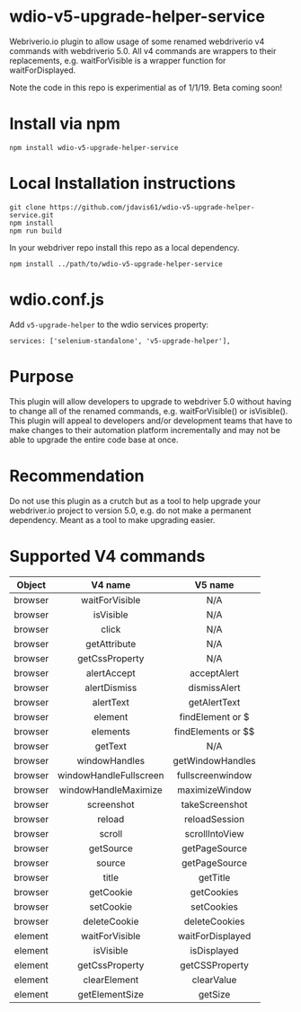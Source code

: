 # wdio-v5-upgrade-helper-service
Webriverio.io plugin to allow usage of some renamed webdriverio v4 commands with webdriverio 5.0. All v4 commands are wrappers to their replacements, e.g. waitForVisible is a wrapper function for waitForDisplayed.

Note the code in this repo is experimential as of 1/1/19. Beta coming soon!

# Install via npm
```
npm install wdio-v5-upgrade-helper-service
```

# Local Installation instructions
```
git clone https://github.com/jdavis61/wdio-v5-upgrade-helper-service.git
npm install
npm run build
```
In your webdriver repo install this repo as a local dependency.
```
npm install ../path/to/wdio-v5-upgrade-helper-service
```

# wdio.conf.js
Add `v5-upgrade-helper` to the wdio services property:
```
services: ['selenium-standalone', 'v5-upgrade-helper'],
```

# Purpose
This plugin will allow developers to upgrade to webdriver 5.0 without having to change all of the renamed commands, e.g. waitForVisible() or isVisible(). This plugin will appeal to developers and/or development teams that have to make changes to their automation platform incrementally and may not be able to upgrade the entire code base at once.

# Recommendation
Do not use this plugin as a crutch but as a tool to help upgrade your webdriver.io project to version 5.0, e.g. do not make a permanent dependency. Meant as a tool to make upgrading easier.

# Supported V4 commands
| Object  | V4 name  | V5 name |
| :----:  | :-----:  | :-----: |
| browser | waitForVisible | N/A |
| browser | isVisible | N/A |
| browser | click | N/A |
| browser | getAttribute | N/A |
| browser | getCssProperty | N/A |
| browser | alertAccept | acceptAlert |
| browser | alertDismiss | dismissAlert |
| browser | alertText | getAlertText |
| browser | element | findElement or $ |
| browser | elements | findElements or $$ |
| browser | getText | N/A |
| browser | windowHandles | getWindowHandles |
| browser | windowHandleFullscreen | fullscreenwindow |
| browser | windowHandleMaximize | maximizeWindow |
| browser | screenshot | takeScreenshot |
| browser | reload | reloadSession | 
| browser | scroll | scrollIntoView |
| browser | getSource | getPageSource |
| browser | source | getPageSource |
| browser | title | getTitle |
| browser | getCookie | getCookies |
| browser | setCookie | setCookies |
| browser | deleteCookie | deleteCookies |
| element | waitForVisible | waitForDisplayed |
| element | isVisible | isDisplayed |
| element | getCssProperty | getCSSProperty |
| element | clearElement | clearValue |
| element | getElementSize | getSize |
